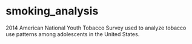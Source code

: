 # smoking_analysis
2014 American National Youth Tobacco Survey used to analyze tobacco use patterns among adolescents in the United States. 
